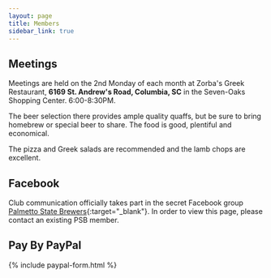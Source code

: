 ```yaml
---
layout: page
title: Members
sidebar_link: true
---
```

## Meetings 

Meetings are held on the 2nd Monday of each month at Zorba's Greek Restaurant, 
**6169 St. Andrew's Road, Columbia, SC** in the Seven-Oaks Shopping Center. 
6:00-8:30PM. 

The beer selection there provides ample quality quaffs, but be sure to bring 
homebrew or special beer to share. The food is good, plentiful and economical. 

The pizza and Greek salads are recommended and the lamb chops are excellent.

## Facebook

Club communication officially takes part in the secret Facebook group 
[Palmetto State Brewers](https://www.facebook.com/groups/410072329138156/){:target="_blank"}. 
In order to view this page, please contact an existing PSB member.

## Pay By PayPal
{% include paypal-form.html %}
